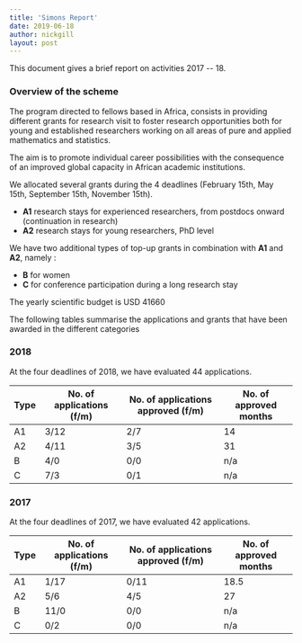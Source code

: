 ```yaml
---
title: 'Simons Report'
date: 2019-06-18
author: nickgill
layout: post
---
```


This document gives a brief report on activities 2017 -- 18.
 
### Overview of the scheme

The program directed to fellows based in Africa, consists in providing different grants for research visit to foster research opportunities both for young and established researchers working on all areas of pure and applied mathematics and statistics.

The aim is to promote individual career possibilities with the consequence of an improved global capacity in African academic institutions. 

We allocated several grants during the 4 deadlines (February 15th, May 15th, September 15th, November 15th).

 - **A1** research stays for experienced researchers, from postdocs onward (continuation in research)
 - **A2** research stays for young researchers, PhD level 

We have two additional types of top-up grants in combination with **A1** and **A2**, namely :

 - **B** for women
 - **C** for conference participation during a long research stay 

The yearly scientific budget is USD 41660

The following tables summarise the applications and grants that have been awarded in the different categories

### 2018

At the four deadlines of 2018, we have evaluated 44 applications. 

| Type | No. of applications (f/m) | No. of applications approved (f/m) | No. of approved months |
| ---- | ------------------------- | ---------------------------------- | ---------------------- |
| A1   | 3/12                      |     2/7                            |     14                 | 
| A2   | 4/11                      |  3/5                               | 31                     |
| B    |  4/0                      |  0/0                                | n/a                      |
| C    | 7/3                       |  0/1                                | n/a                    |

### 2017

At the four deadlines of 2017, we have evaluated 42 applications. 

| Type | No. of applications (f/m) | No. of applications approved (f/m) | No. of approved months |
| ---- | ------------------------- | ---------------------------------- | ---------------------- |
| A1   | 1/17                      |     0/11                            |     18.5               | 
| A2   | 5/6                      |  4/5                               | 27                     |
| B    |  11/0                      |  0/0                                | n/a                     |
| C    | 0/2                       |  0/0                                | n/a                      |


